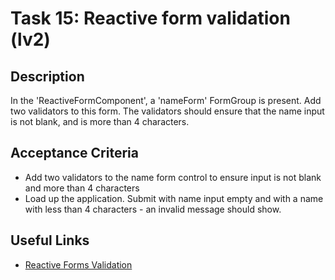 # Task 15: Reactive form validation (lv2)

## Description
In the 'ReactiveFormComponent', a 'nameForm' FormGroup is present. Add two validators to this form.
The validators should ensure that the name input is not blank, and is more than 4 characters.

## Acceptance Criteria
- Add two validators to the name form control to ensure input is not blank and more than 4 characters
- Load up the application. Submit with name input empty and with a name with less than 4 characters - an invalid message 
  should show.

## Useful Links
- [Reactive Forms Validation](https://angular.dev/guide/forms/form-validation#)
